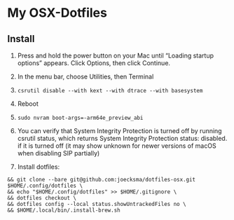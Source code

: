# My OSX-Dotfiles

## Install
1. Press and hold the power button on your Mac until “Loading startup options” appears. Click Options, then click Continue.
2. In the menu bar, choose Utilities, then Terminal
3. `csrutil disable --with kext --with dtrace --with basesystem`
4. Reboot
5. `sudo nvram boot-args=-arm64e_preview_abi`
6. You can verify that System Integrity Protection is turned off by running csrutil status, which returns System Integrity Protection status: disabled. if it is turned off (it may show unknown for newer versions of macOS when disabling SIP partially)

7. Install dotfiles: 
```alias dotfiles="/usr/bin/git --git-dir=$HOME/.config/dotfiles/ --work-tree=$HOME" \
&& git clone --bare git@github.com:joecksma/dotfiles-osx.git $HOME/.config/dotfiles \
&& echo "$HOME/.config/dotfiles" >> $HOME/.gitignore \
&& dotfiles checkout \
&& dotfiles config --local status.showUntrackedFiles no \
&& $HOME/.local/bin/.install-brew.sh
```

